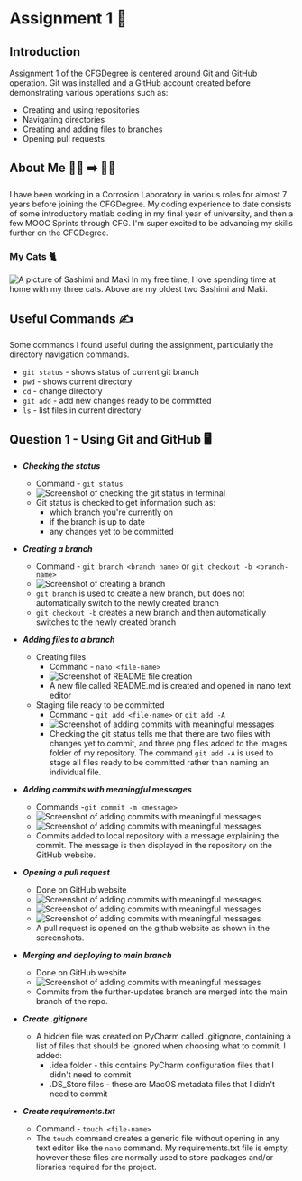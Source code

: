 # Assignment 1 :rocket:
## Introduction
Assignment 1 of the CFGDegree is centered around Git and GitHub operation. Git was installed and a GitHub account created before demonstrating various operations such as: 
- Creating and using repositories
- Navigating directories
- Creating and adding files to branches
- Opening pull requests


## About Me :woman_scientist: :arrow_right: :woman_technologist:
I have been working in a Corrosion Laboratory in various roles for almost 7 years before joining the CFGDegree. My coding experience to date consists of some introductory matlab coding in my final year of university, and then a few MOOC Sprints through CFG. I'm super excited to be advancing my skills further on the CFGDegree.
### My Cats :cat2:
![A picture of Sashimi and Maki](/images/IMG_2565.jpeg)
In my free time, I love spending time at home with my three cats. Above are my oldest two Sashimi and Maki.
## Useful Commands :writing_hand: 
Some commands I found useful during the assignment, particularly the directory navigation commands. 
- `git status` - shows status of current git branch
- `pwd` - shows current directory
- `cd` - change directory 
- `git add` - add new changes ready to be committed 
- `ls` - list files in current directory
## Question 1 - Using Git and GitHub :desktop_computer:
- ***Checking the status***
  - Command - `git status`
  - ![Screenshot of checking the git status in terminal](/images/git-status.png)
  - Git status is checked to get information such as: 
    - which branch you're currently on
    - if the branch is up to date
    - any changes yet to be committed
    

- ***Creating a branch*** 
  - Command - `git branch <branch name>` or `git checkout -b <branch-name>`
  -  ![Screenshot of creating a branch](/images/creating-a-branch.png)
  - `git branch` is used to create a new branch, but does not automatically switch to the newly created branch
  - `git checkout -b` creates a new branch and then automatically switches to the newly created branch


- ***Adding files to a branch*** 
  - Creating files
    - Command - `nano <file-name>` 
    - ![Screenshot of README file creation](/images/nano-README.png)
    - A new file called README.md is created and opened in nano text editor
  - Staging file ready to be committed
    - Command - `git add <file-name>` or `git add -A`
    - ![Screenshot of adding commits with meaningful messages](/images/git-add.png)
    - Checking the git status tells me that there are two files with changes yet to commit, and three png files added to the images folder of my repository. The command `git add -A` is used to stage all files ready to be committed rather than naming an individual file.


- ***Adding commits with meaningful messages*** 
  - Commands -`git commit -m <message>`
  - ![Screenshot of adding commits with meaningful messages](/images/git-commit.png)
   - ![Screenshot of adding commits with meaningful messages](/images/git-commit-github.png)
   - Commits added to local repository with a message explaining the commit. The message is then displayed in the repository on the GitHub website.


- ***Opening a pull request***
  - Done on GitHub website
  - ![Screenshot of adding commits with meaningful messages](/images/pull-request.png)
  - ![Screenshot of adding commits with meaningful messages](/images/open-pull-request.png)
  - ![Screenshot of adding commits with meaningful messages](/images/completed-pull-request.png)
  - A pull request is opened on the github website as shown in the screenshots. 


- ***Merging and deploying to main branch*** 
  - Done on GitHub wesbite
  - ![Screenshot of adding commits with meaningful messages](/images/merge-deploy.png)
  - Commits from the further-updates branch are merged into the main branch of the repo.


- ***Create .gitignore***
  - A hidden file was created on PyCharm called .gitignore, containing a list of files that should be ignored when choosing what to commit. I added:
    - .idea folder - this contains PyCharm configuration files that I didn't need to commit
    - .DS_Store files - these are MacOS metadata files that I didn't need to commit


- ***Create requirements.txt***
  - Command - `touch <file-name>`
  - The `touch` command creates a generic file without opening in any text editor like the `nano` command. My requirements.txt file is empty, however these files are normally used to store packages and/or libraries required for the project.



